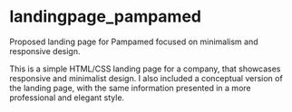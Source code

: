 # landingpage_pampamed
Proposed landing page for Pampamed focused on minimalism and responsive design.

This is a simple HTML/CSS landing page for a company, that showcases responsive and minimalist design.
I also included a conceptual version of the landing page, with the same information presented in a more professional and elegant style.
